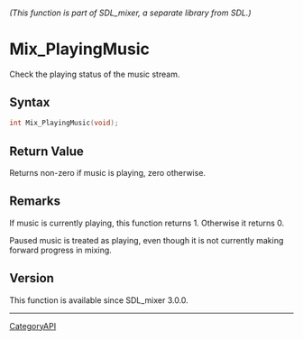 ###### (This function is part of SDL_mixer, a separate library from SDL.)
# Mix_PlayingMusic

Check the playing status of the music stream.

## Syntax

```c
int Mix_PlayingMusic(void);

```

## Return Value

Returns non-zero if music is playing, zero otherwise.

## Remarks

If music is currently playing, this function returns 1. Otherwise it
returns 0.

Paused music is treated as playing, even though it is not currently making
forward progress in mixing.

## Version

This function is available since SDL_mixer 3.0.0.

----
[CategoryAPI](CategoryAPI)

